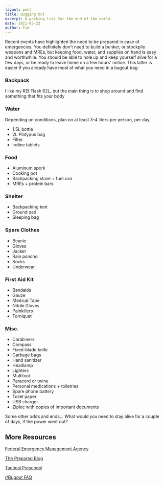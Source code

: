 ```yaml
---
layout: post
title: Bugging Out
excerpt: A packing list for the end of the world.
date: 2021-05-23
author: Tim
---
```


Recent events have highlighted the need to be prepared in case of emergencies. You definitely don't need to build a bunker, or stockpile weapons and MREs, but keeping food, water, and supplies on hand is easy and worthwhile. You should be able to hole up and keep yourself alive for a few days, or be ready to leave home on a few hours' notice. This latter is easier if you already have most of what you need in a bugout bag:

### Backpack
I like my REI Flash 62L, but the main thing is to shop around and find something that fits your body

### Water
Depending on conditions, plan on at least 3-4 liters per person, per day.
* 1.5L bottle
* 2L Platypus bag
* Filter
* Iodine tablets

### Food
* Aluminum spork
* Cooking pot 
* Backpacking stove + fuel can
* MREs + protein bars

### Shelter
* Backpacking tent
* Ground pad
* Sleeping bag

### Spare Clothes
* Beanie
* Gloves
* Jacket
* Rain poncho
* Socks
* Underwear

### First Aid Kit
* Bandaids
* Gauze
* Medical Tape
* Nitrile Gloves
* Painkillers
* Torniquet

### Misc.
* Carabiners
* Compass
* Fixed-blade knife
* Garbage bags
* Hand sanitizer
* Headlamp
* Lighters
* Multitool
* Paracord or twine
* Personal medications + toiletries
* Spare phone battery
* Toilet paper
* USB charger
* Ziploc with copies of important documents

Some other odds and ends... What would *you* need to stay alive for a couple of days, if the power went out?

## More Resources
[Federal Emergency Management Agency](https://www.fema.gov/)

[The Prepared Blog](https://theprepared.com/blog/)  

[Tactical Preschool](https://tgace.wordpress.com/category/tactical-preschool/)  

[r/Bugout FAQ](https://www.reddit.com/r/bugout/comments/1wsdea/faq_lets_make_it_happen/)  